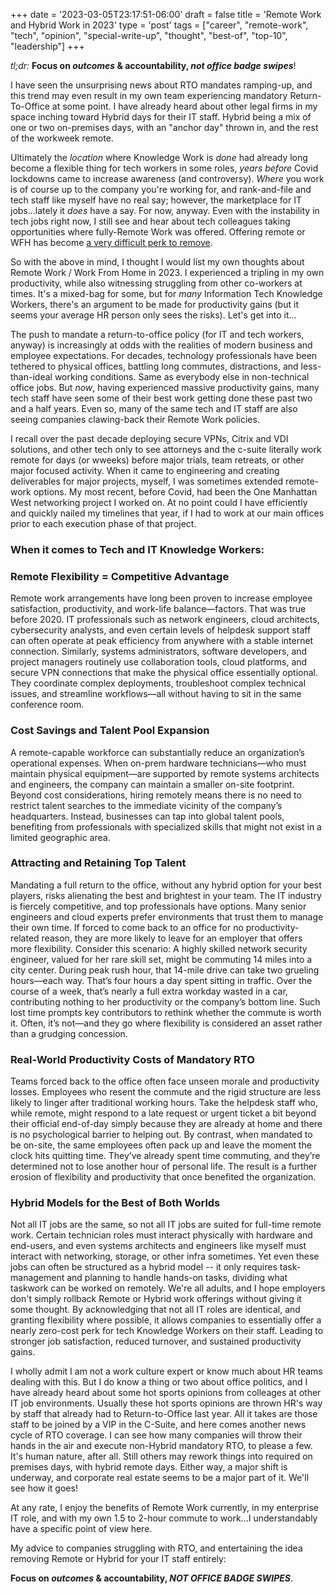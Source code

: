 +++
date = '2023-03-05T23:17:51-06:00'
draft = false
title = 'Remote Work and Hybrid Work in 2023'
type = 'post'
tags = ["career", "remote-work", "tech", "opinion", "special-write-up", "thought", "best-of", "top-10", "leadership"]
+++

<div style="font-size: 14px;">
<i>tl;dr:</i> <b>Focus on <i>outcomes</i> & accountability, <i>not office badge swipes</i></b>!
</div>

I have seen the unsurprising news about RTO mandates ramping-up, and this trend may even result in my own team experiencing mandatory Return-To-Office at some point.  I have already heard about other legal firms in my space inching toward Hybrid days for their IT staff.  Hybrid being a mix of one or two on-premises days, with an "anchor day" thrown in, and the rest of the workweek remote.<br />

Ultimately the <i>location</i> where Knowledge Work is <i>done</i> had already long become a flexible thing for tech workers in some roles, <i>years before</i> Covid lockdowns came to increase awareness (and controversy).  *Where* you work is of course up to the company you're working for, and rank-and-file and tech staff like myself have no real say; however, the marketplace for IT jobs...lately it <i>does</i> have a say.  For now, anyway.  Even with the instability in tech jobs right now, I still see and hear about tech colleagues taking opportunities where fully-Remote Work was offered.  Offering remote or WFH has become <a href="https://sloanreview.mit.edu/article/return-to-office-mandates-how-to-lose-your-best-performers/">a very difficult perk to remove</a>.<br />

So with the above in mind, I thought I would list my own thoughts about Remote Work / Work From Home in 2023.  I experienced a tripling in my own productivity, while also witnessing struggling from other co-workers at times.  It's a mixed-bag for some, but for *many* Information Tech Knowledge Workers, there's an argument to be made for productivity gains (but it seems your average HR person only sees the risks).  Let's get into it... <br />

The push to mandate a return-to-office policy (for IT and tech workers, anyway) is increasingly at odds with the realities of modern business and employee expectations. For decades, technology professionals have been tethered to physical offices, battling long commutes, distractions, and less-than-ideal working conditions.  Same as everybody else in non-technical office jobs.  But *now*, having experienced massive productivity gains, many tech staff have seen some of their best work getting done these past two and a half years.  Even so, many of the same tech and IT staff are also seeing companies clawing-back their Remote Work policies. <br /> 

I recall over the past decade deploying secure VPNs, Citrix and VDI solutions, and other tech only to see attorneys and the c-suite literally work remote for days (or wweeks) before major trials, team retreats, or other major focused activity.  When it came to engineering and creating deliverables for major projects, myself, I was sometimes extended remote-work options.  My most recent, before Covid, had been the One Manhattan West networking project I worked on.  At no point could I have efficiently and quickly nailed my timelines that year, if I had to work at our main offices prior to each execution phase of that project. <br />

### When it comes to Tech and IT Knowledge Workers: 

### Remote Flexibility = Competitive Advantage
Remote work arrangements have long been proven to increase employee satisfaction, productivity, and work-life balance—factors.  That was true before 2020. IT professionals such as network engineers, cloud architects, cybersecurity analysts, and even certain levels of helpdesk support staff can often operate at peak efficiency from anywhere with a stable internet connection. Similarly, systems administrators, software developers, and project managers routinely use collaboration tools, cloud platforms, and secure VPN connections that make the physical office essentially optional. They coordinate complex deployments, troubleshoot complex technical issues, and streamline workflows—all without having to sit in the same conference room.

### Cost Savings and Talent Pool Expansion
A remote-capable workforce can substantially reduce an organization’s operational expenses. When on-prem hardware technicians—who must maintain physical equipment—are supported by remote systems architects and engineers, the company can maintain a smaller on-site footprint. Beyond cost considerations, hiring remotely means there is no need to restrict talent searches to the immediate vicinity of the company’s headquarters. Instead, businesses can tap into global talent pools, benefiting from professionals with specialized skills that might not exist in a limited geographic area.

### Attracting and Retaining Top Talent
Mandating a full return to the office, without any hybrid option for your best players, risks alienating the best and brightest in your team. The IT industry is fiercely competitive, and top professionals have options. Many senior engineers and cloud experts prefer environments that trust them to manage their own time. If forced to come back to an office for no productivity-related reason, they are more likely to leave for an employer that offers more flexibility. Consider this scenario: A highly skilled network security engineer, valued for her rare skill set, might be commuting 14 miles into a city center. During peak rush hour, that 14-mile drive can take two grueling hours—each way. That’s four hours a day spent sitting in traffic. Over the course of a week, that’s nearly a full extra workday wasted in a car, contributing nothing to her productivity or the company’s bottom line. Such lost time prompts key contributors to rethink whether the commute is worth it. Often, it’s not—and they go where flexibility is considered an asset rather than a grudging concession.

### Real-World Productivity Costs of Mandatory RTO
Teams forced back to the office often face unseen morale and productivity losses. Employees who resent the commute and the rigid structure are less likely to linger after traditional working hours. Take the helpdesk staff who, while remote, might respond to a late request or urgent ticket a bit beyond their official end-of-day simply because they are already at home and there is no psychological barrier to helping out. By contrast, when mandated to be on-site, the same employees often pack up and leave the moment the clock hits quitting time. They’ve already spent time commuting, and they’re determined not to lose another hour of personal life. The result is a further erosion of flexibility and productivity that once benefited the organization.

### Hybrid Models for the Best of Both Worlds

Not all IT jobs are the same, so not all IT jobs are suited for full-time remote work. Certain technician roles must interact physically with hardware and end-users, and even systems architects and engineers like myself must interact with networking, storage, or other infra sometimes. Yet even these jobs can often be structured as a hybrid model -- it only requires task-management and planning to handle hands-on tasks, dividing what taskwork can be worked on remotely. We're all adults, and I hope employers don't simply rollback Remote or Hybrid work offerings without giving it some thought. By acknowledging that not all IT roles are identical, and granting flexibility where possible, it allows companies to essentially offer a nearly zero-cost perk for tech Knowledge Workers on their staff.  Leading to stronger job satisfaction, reduced turnover, and sustained productivity gains.<br />

 I wholly admit I am not a work culture expert or know much about HR teams dealing with this.  But I do know a thing or two about office politics, and I have already heard about some hot sports opinions from colleages at other IT job environments. Usually these hot sports opinions are thrown HR's way by staff that already had to Return-to-Office last year. All it takes are those staff to be joined by a VIP in the C-Suite, and here comes another news cycle of RTO coverage.  I can see how many companies will throw their hands in the air and execute non-Hybrid mandatory RTO, to please a few. It's human nature, after all.  Still others may rework things into required on premises days, with hybrid remote days.  Either way, a major shift is underway, and corporate real estate seems to be a major part of it. We'll see how it goes! <br />

 At any rate, I enjoy the benefits of Remote Work currently, in my enterprise IT role, and with my own 1.5 to 2-hour commute to work...I understandably have a specific point of view here. <br />

My advice to companies struggling with RTO, and entertaining the idea removing Remote or Hybrid for your IT staff entirely: <br />

<b>Focus on <i>outcomes</i> & accountability, <i>NOT OFFICE BADGE SWIPES</i></b>.

